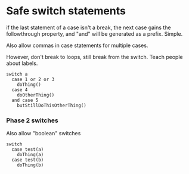 Safe switch statements
======================

if the last statement of a case isn't a break, the next case gains the followthrough property, and "and" will be generated as a prefix. Simple.

Also allow commas in case statements for multiple cases.

However, don't break to loops, still break from the switch. Teach people about labels.

```
switch a
  case 1 or 2 or 3
    doThing()
  case 4
    doOtherThing()
  and case 5
    butStillDoThisOtherThing()
```

### Phase 2 switches

Also allow "boolean" switches

```
switch
  case test(a)
    doThing(a)
  case test(b)
    doThing(b)
```
